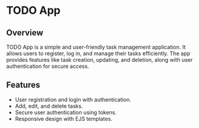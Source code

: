 # TODO App

## Overview
TODO App is a simple and user-friendly task management application. It allows users to register, log in, and manage their tasks efficiently. The app provides features like task creation, updating, and deletion, along with user authentication for secure access.

## Features
- User registration and login with authentication.
- Add, edit, and delete tasks.
- Secure user authentication using tokens.
- Responsive design with EJS templates.


